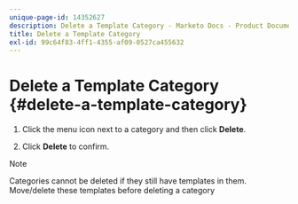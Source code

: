 ```yaml
---
unique-page-id: 14352627
description: Delete a Template Category - Marketo Docs - Product Documentation
title: Delete a Template Category
exl-id: 99c64f83-4ff1-4355-af09-0527ca455632
---
```

# Delete a Template Category {#delete-a-template-category}

1. Click the menu icon next to a category and then click **Delete**.

1. Click **Delete** to confirm.

>[!NOTE]
>
>Categories cannot be deleted if they still have templates in them. Move/delete these templates before deleting a category

